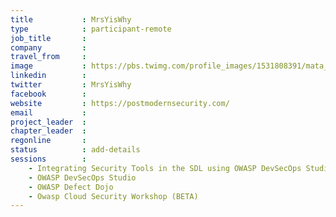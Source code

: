 ```yaml
---
title           : MrsYisWhy
type            : participant-remote
job_title       :
company         :
travel_from     :
image           : https://pbs.twimg.com/profile_images/1531808391/mata_hari_400x400.jpg
linkedin        :
twitter         : MrsYisWhy
facebook        :
website         : https://postmodernsecurity.com/
email           :
project_leader  :
chapter_leader  :
regonline       :
status          : add-details
sessions        :
    - Integrating Security Tools in the SDL using OWASP DevSecOps Studio
    - OWASP DevSecOps Studio
    - OWASP Defect Dojo
    - Owasp Cloud Security Workshop (BETA)
---
```


<!-- put more details about participant here -->
